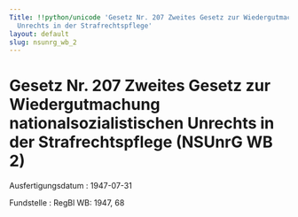 ```yaml
---
Title: !!python/unicode 'Gesetz Nr. 207 Zweites Gesetz zur Wiedergutmachung nationalsozialistischen
  Unrechts in der Strafrechtspflege'
layout: default
slug: nsunrg_wb_2
---
```


# Gesetz Nr. 207 Zweites Gesetz zur Wiedergutmachung nationalsozialistischen Unrechts in der Strafrechtspflege (NSUnrG WB 2)

Ausfertigungsdatum
:   1947-07-31

Fundstelle
:   RegBl WB: 1947, 68

